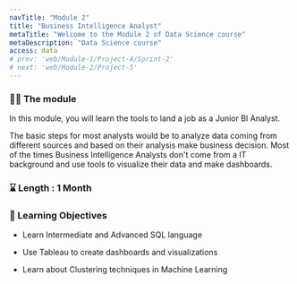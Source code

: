 ```yaml
---
navTitle: "Module 2"
title: "Business Intelligence Analyst"
metaTitle: "Welcome to the Module 2 of Data Science course"
metaDescription: "Data Science course"
access: data
# prev: 'web/Module-1/Project-4/Sprint-2'
# next: 'web/Module-2/Project-5'
---
```


### 👩‍💻 The module

In this module, you will learn the tools to land a job as a Junior BI Analyst.

The basic steps for most analysts would be to analyze data coming from different sources and based on their analysis make business decision. Most of the times Business Intelligence Analysts don't come from a IT background and use tools to visualize their data and make dashboards.

### ⌛ Length : 1 Month

### 🎯 Learning Objectives

- Learn Intermediate and Advanced SQL language

- Use Tableau to create dashboards and visualizations

- Learn about Clustering techniques in Machine Learning
